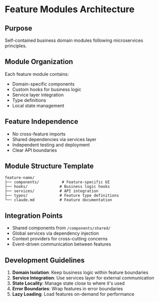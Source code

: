 # Feature Modules Architecture

## Purpose
Self-contained business domain modules following microservices principles.

## Module Organization
Each feature module contains:
- Domain-specific components
- Custom hooks for business logic
- Service layer integration
- Type definitions
- Local state management

## Feature Independence
- No cross-feature imports
- Shared dependencies via services layer
- Independent testing and deployment
- Clear API boundaries

## Module Structure Template
```
feature-name/
├── components/          # Feature-specific UI
├── hooks/              # Business logic hooks  
├── services/           # API integration
├── types/              # Feature type definitions
└── claude.md           # Feature documentation
```

## Integration Points
- Shared components from `/components/shared/`
- Global services via dependency injection
- Context providers for cross-cutting concerns
- Event-driven communication between features

## Development Guidelines
1. **Domain Isolation**: Keep business logic within feature boundaries
2. **Service Integration**: Use services layer for external communication
3. **State Locality**: Manage state close to where it's used
4. **Error Boundaries**: Wrap features in error boundaries
5. **Lazy Loading**: Load features on-demand for performance